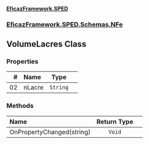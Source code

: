#### [EficazFramework.SPED](EficazFrameworkSPED.md 'EficazFramework SPED')
### [EficazFramework.SPED.Schemas.NFe](EficazFramework.SPED.Schemas.NFe.md 'EficazFramework.SPED.Schemas.NFe')

## VolumeLacres Class
### Properties

| # | Name | Type | |
| ---: | :--- | :---: | :--- |
| 02 | nLacre | `String` |  |
### Methods

| Name | Return Type | |
| :--- | :---: | :--- |
| OnPropertyChanged(string) | `Void` |  |
